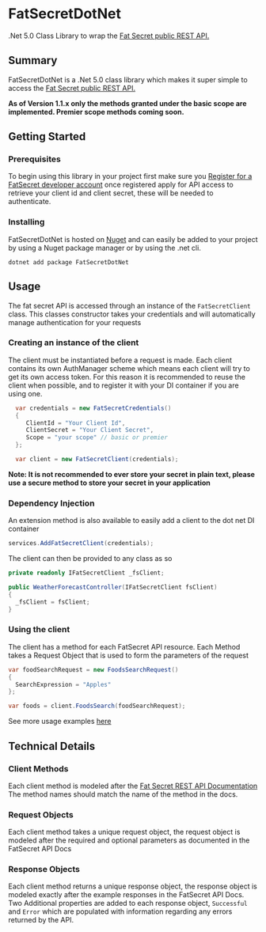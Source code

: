 # FatSecretDotNet
.Net 5.0 Class Library to wrap the [Fat Secret public REST API.](https://platform.fatsecret.com/api/Default.aspx?screen=rapiref2)



## Summary
FatSecretDotNet is a .Net 5.0 class library which makes it super simple to access the [Fat Secret public REST API.](https://platform.fatsecret.com/api/Default.aspx?screen=rapiref2)

**As of Version 1.1.x only the methods granted under the basic scope are implemented. Premier scope methods coming soon.**

## Getting Started

### Prerequisites
To begin using this library in your project first make sure you [Register for a FatSecret developer account](https://platform.fatsecret.com/api/Default.aspx?screen=r) once registered apply for API access to retrieve your client id and client secret, these will be needed to authenticate.

### Installing
FatSecretDotNet is hosted on [Nuget](https://www.nuget.org/packages/FatSecretDotNet/) and can easily be added to your project by using a Nuget package manager or by using the .net cli.

`dotnet add package FatSecretDotNet`

## Usage
The fat secret API is accessed through an instance of the `FatSecretClient` class. This classes constructor takes your credentials and will automatically manage authentication for your requests

### Creating an instance of the client
The client must be instantiated before a request is made. Each client contains its own AuthManager scheme which means each client will try to get its own access token. For this reason it is recommended to reuse the client when possible, and to register it with your DI container if you are using one.
```c#
  var credentials = new FatSecretCredentials()
  {
     ClientId = "Your Client Id",
     ClientSecret = "Your Client Secret",
     Scope = "your scope" // basic or premier
  };

  var client = new FatSecretClient(credentials);
```
**Note: It is not recommended to ever store your secret in plain text, please use a secure method to store your secret in your application**

### Dependency Injection
An extension method is also available to easily add a client to the dot net DI container
```c#
services.AddFatSecretClient(credentials);
```
The client can then be provided to any class as so
```c#
private readonly IFatSecretClient _fsClient;

public WeatherForecastController(IFatSecretClient fsClient)
{
  _fsClient = fsClient;
}
```



### Using the client
The client has a method for each FatSecret API resource. Each Method takes a Request Object that is used to form the parameters of the request
```c#
var foodSearchRequest = new FoodsSearchRequest()
{
  SearchExpression = "Apples"
};

var foods = client.FoodsSearch(foodSearchRequest);
```

See more usage examples [here](docs/UsageExamples.md)

## Technical Details
### Client Methods
Each client method is modeled after the [Fat Secret REST API Documentation](https://platform.fatsecret.com/api/Default.aspx?screen=rapiref2) The method names should match the name of the method in the docs.

### Request Objects
Each client method takes a unique request object, the request object is modeled after the required and optional parameters as documented in the FatSecret API Docs

### Response Objects
Each client method returns a unique response object, the response object is modeled exactly after the example responses in the FatSecret API Docs. Two Additional properties are added to each response object, `Successful` and `Error` which are populated with information regarding any errors returned by the API.
